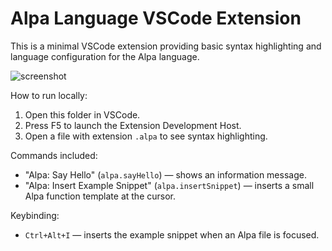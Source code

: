 # Alpa Language VSCode Extension

This is a minimal VSCode extension providing basic syntax highlighting and language configuration for the Alpa language.

![screenshot](./images/screenshot.png)

How to run locally:
1. Open this folder in VSCode.
2. Press F5 to launch the Extension Development Host.
3. Open a file with extension `.alpa` to see syntax highlighting.

Commands included:

- "Alpa: Say Hello" (`alpa.sayHello`) — shows an information message.
- "Alpa: Insert Example Snippet" (`alpa.insertSnippet`) — inserts a small Alpa function template at the cursor.

Keybinding:

- `Ctrl+Alt+I` — inserts the example snippet when an Alpa file is focused.
